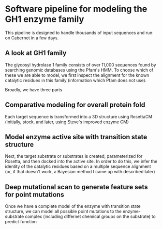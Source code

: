 # Software pipeline for modeling the GH1 enzyme family 

This pipeline is designed to handle thousands of input sequences and run on Cabernet in a few days. 

## A look at GH1 family 

The glycosyl hydrolase 1 family consists of over 11,000 sequences found by searching genomic databases using the Pfam's HMM. To choose which of these we are able to model, we first inspect the alignment for the known catalytic residues in this family (information which Pfam does not use).

Broadly, we have three parts 

## Comparative modeling for overall protein fold

Each target sequence is transformed into a 3D structure using RosettaCM (initially, stock, and later, using Steve's improved enzyme CM)

## Model enzyme active site with transition state structure 

Next, the target substrate or substrates is created, parameterized for Rosetta, and then docked into the active site. In order to do this, we infer the identity of the catalytic residues based on a multiple sequence alignment (or, if that doesn't work, a Bayesian method I came up with described later) 

## Deep mutational scan to generate feature sets for point mutations 

Once we have a complete model of the enzyme with transition state structure, we can model all possible point mutations to the enzyme-substrate complex (including differnet chemical groups on the substrate) to predict function 
